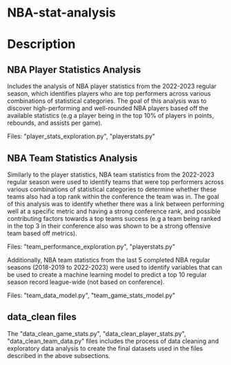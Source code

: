 # NBA-stat-analysis

# Description

## NBA Player Statistics Analysis 
Includes the analysis of NBA player statistics from the 2022-2023 regular season, which identifies players who are top performers across various combinations of statistical categories. The goal of this analysis was to discover high-performing and well-rounded NBA players based off the available statistics (e.g a player being in the top 10% of players in points, rebounds, and assists per game).

Files: "player_stats_exploration.py", "playerstats.py"

## NBA Team Statistics Analysis
Similarly to the player statistics, NBA team statistics from the 2022-2023 regular season were used to identify teams that were top performers across various combinations of statistical categories to determine whether these teams also had a top rank within the conference the team was in. The goal of this analysis was to identify whether there was a link between performing well at a specific metric and having a strong conference rank, and possible contributing factors towards a top teams success (e.g a team being ranked in the top 3 in their conference also was shown to be a strong offensive team based off metrics).

Files: "team_performance_exploration.py", "playerstats.py"

Additionally, NBA team statistics from the last 5 completed NBA regular seasons (2018-2019 to 2022-2023) were used to identify variables that can be used to create a machine learning model to predict a top 10 regular season record league-wide (not based on conference). 

Files: "team_data_model.py", "team_game_stats_model.py"

## data_clean files
The "data_clean_game_stats.py", "data_clean_player_stats.py", "data_clean_team_data.py" files includes the process of data cleaning and exploratory data analysis to create the final datasets used in the files described in the above subsections.

